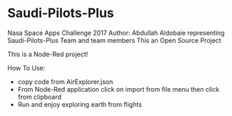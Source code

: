 # Saudi-Pilots-Plus
Nasa Space Apps Challenge 2017
Author: Abdullah Aldobaie representing Saudi-Pilots-Plus Team and team members
This an Open Source Project



This is a Node-Red project!

How To Use:
- copy code from AirExplorer.json
- From Node-Red application click on import from file menu then click from clipboard
- Run and enjoy exploring earth from flights
